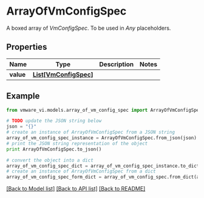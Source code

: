 # ArrayOfVmConfigSpec

A boxed array of *VmConfigSpec*. To be used in *Any* placeholders. 

## Properties
Name | Type | Description | Notes
------------ | ------------- | ------------- | -------------
**value** | [**List[VmConfigSpec]**](VmConfigSpec.md) |  | 

## Example

```python
from vmware_vi.models.array_of_vm_config_spec import ArrayOfVmConfigSpec

# TODO update the JSON string below
json = "{}"
# create an instance of ArrayOfVmConfigSpec from a JSON string
array_of_vm_config_spec_instance = ArrayOfVmConfigSpec.from_json(json)
# print the JSON string representation of the object
print ArrayOfVmConfigSpec.to_json()

# convert the object into a dict
array_of_vm_config_spec_dict = array_of_vm_config_spec_instance.to_dict()
# create an instance of ArrayOfVmConfigSpec from a dict
array_of_vm_config_spec_form_dict = array_of_vm_config_spec.from_dict(array_of_vm_config_spec_dict)
```
[[Back to Model list]](../README.md#documentation-for-models) [[Back to API list]](../README.md#documentation-for-api-endpoints) [[Back to README]](../README.md)


